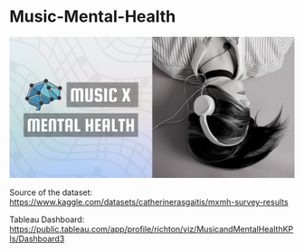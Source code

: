 # Music-Mental-Health

![mxmh picture](image/mxmh.png)

Source  of the dataset: https://www.kaggle.com/datasets/catherinerasgaitis/mxmh-survey-results

Tableau Dashboard: https://public.tableau.com/app/profile/richton/viz/MusicandMentalHealthKPIs/Dashboard3
